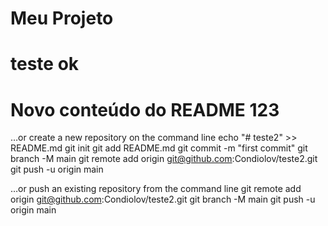 # Meu Projeto
teste ok
=======
# Novo conteúdo do README 123


…or create a new repository on the command line
echo "# teste2" >> README.md
git init
git add README.md
git commit -m "first commit"
git branch -M main
git remote add origin git@github.com:Condiolov/teste2.git
git push -u origin main


…or push an existing repository from the command line
git remote add origin git@github.com:Condiolov/teste2.git
git branch -M main
git push -u origin main